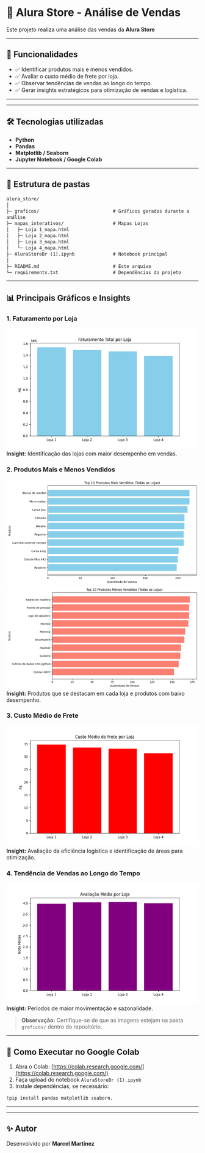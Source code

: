 # 🎁 Alura Store - Análise de Vendas


Este projeto realiza uma análise das vendas da **Alura Store**

---

## 🚀 Funcionalidades

- ✅ Identificar produtos mais e menos vendidos.
- ✅ Avaliar o custo médio de frete por loja.
- ✅ Observar tendências de vendas ao longo do tempo.
- ✅ Gerar insights estratégicos para otimização de vendas e logística.

---


---

## 🛠️ Tecnologias utilizadas

- **Python**
- **Pandas**
- **Matplotlib / Seaborn**
- **Jupyter Notebook / Google Colab**


---

## 📁 Estrutura de pastas

```
alura_store/
│
├─ graficos/                           # Gráficos gerados durante a análise
├─ mapas_interativos/                  # Mapas Lojas
│   ├─ Loja 1_mapa.html                     
│   ├─ Loja 2_mapa.html
│   ├─ Loja 3_mapa.html
│   └─ Loja 4_mapa.html
├─ AluraStoreBr (1).ipynb              # Notebook principal
│  
├─ README.md                           # Este arquivo
└─ requirements.txt                    # Dependências do projeto
```

---


## 📊 Principais Gráficos e Insights

### 1. Faturamento por Loja
![Faturamento por Loja](graficos/faturamento_total.png)  
**Insight:** Identificação das lojas com maior desempenho em vendas.

### 2. Produtos Mais e Menos Vendidos
![Produtos Mais Vendidos](graficos/down.png)  
![Produtos Menos Vendidos](graficos/top.png)  
**Insight:** Produtos que se destacam em cada loja e produtos com baixo desempenho.

### 3. Custo Médio de Frete
![Custo Médio de Frete](graficos/frete_medio.png)  
**Insight:** Avaliação da eficiência logística e identificação de áreas para otimização.

### 4. Tendência de Vendas ao Longo do Tempo
![Tendência de Vendas](graficos/avaliacao_media.png)  
**Insight:** Períodos de maior movimentação e sazonalidade.

> **Observação:** Certifique-se de que as imagens estejam na pasta `graficos/` dentro do repositório.  

---

## 🚀 Como Executar no Google Colab

1. Abra o Colab: [https://colab.research.google.com/](https://colab.research.google.com/)
2. Faça upload do notebook `AluraStoreBr (1).ipynb`
3. Instale dependências, se necessário:
```bash
!pip install pandas matplotlib seaborn.
```
---



---

## ✨ Autor

Desenvolvido por **Marcel Martinez**  
